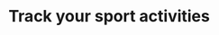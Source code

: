 <p align="center">
  <a href="https://zupimages.net/viewer.php?id=21/08/fnva.png"><img src="https://zupimages.net/up/21/08/fnva.png" alt="" /></a>
  <h1> Track your sport activities </h1>
</p>

